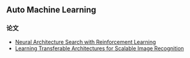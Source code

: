 ## Auto Machine Learning

### 论文
- [Neural Architecture Search with Reinforcement Learning](https://arxiv.org/abs/1611.01578)
- [Learning Transferable Architectures for Scalable Image Recognition](https://arxiv.org/abs/1707.07012)


